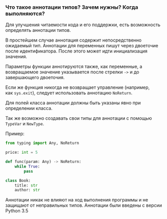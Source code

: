 ### Что такое аннотации типов? Зачем нужны? Когда выполняются?

Для улучшения читаемости кода и его поддержки, есть возможность определять аннотации типов.

В простейшем случае аннотация содержит непосредственно ожидаемый тип. Аннотации для переменных пишут через двоеточие после идентификатора. После этого может идти инициализация значения.

Параметры функции аннотируются также, как переменные, а возвращаемое значение указывается после стрелки `->` и до завершающего двоеточия.

Если же функция никогда не возвращает управление (например, как `sys.exit`), следует использовать аннотацию `NoReturn`.

Для полей класса аннотации должны быть указаны явно при определении класса.

Так же возможно создавать свои типы для аннотации с помощью `TypeVar` и `NewType`.

Пример:

```python
from typing import Any, NoReturn

price: int = 5

def func(param: Any) -> NoReturn:
    while True:
        pass

class Book:
    title: str
    author: str
```

Аннотации никак не влияют на ход выполнения программы и не защищают от неправильных типов. Аннотации были введены с версии Python 3.5